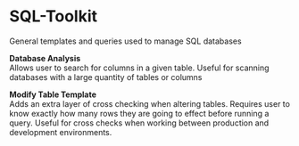 # SQL-Toolkit
General templates and queries used to manage SQL databases

**Database Analysis**\
Allows user to search for columns in a given table.  Useful for scanning databases with a large quantity of tables or columns

**Modify Table Template**\
Adds an extra layer of cross checking when altering tables.  Requires user to know exactly how many rows they are going to effect before running a query.
Useful for cross checks when working between production and development environments.
